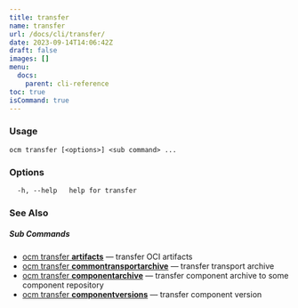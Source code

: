 ```yaml
---
title: transfer
name: transfer
url: /docs/cli/transfer/
date: 2023-09-14T14:06:42Z
draft: false
images: []
menu:
  docs:
    parent: cli-reference
toc: true
isCommand: true
---
```

### Usage

```
ocm transfer [<options>] <sub command> ...
```

### Options

```
  -h, --help   help for transfer
```

### See Also



##### Sub Commands

* [ocm transfer <b>artifacts</b>](/docs/cli/transfer/artifacts)	 &mdash; transfer OCI artifacts
* [ocm transfer <b>commontransportarchive</b>](/docs/cli/transfer/commontransportarchive)	 &mdash; transfer transport archive
* [ocm transfer <b>componentarchive</b>](/docs/cli/transfer/componentarchive)	 &mdash; transfer component archive to some component repository
* [ocm transfer <b>componentversions</b>](/docs/cli/transfer/componentversions)	 &mdash; transfer component version

